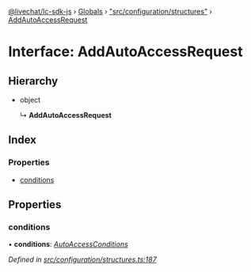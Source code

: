[@livechat/lc-sdk-js](../README.md) › [Globals](../globals.md) › ["src/configuration/structures"](../modules/_src_configuration_structures_.md) › [AddAutoAccessRequest](_src_configuration_structures_.addautoaccessrequest.md)

# Interface: AddAutoAccessRequest

## Hierarchy

* object

  ↳ **AddAutoAccessRequest**

## Index

### Properties

* [conditions](_src_configuration_structures_.addautoaccessrequest.md#conditions)

## Properties

###  conditions

• **conditions**: *[AutoAccessConditions](_src_configuration_structures_.autoaccessconditions.md)*

*Defined in [src/configuration/structures.ts:187](https://github.com/livechat/lc-sdk-js/blob/ac28f06/src/configuration/structures.ts#L187)*
